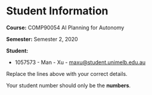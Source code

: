 # Student Information

**Course:** COMP90054 AI Planning for Autonomy

**Semester:** Semester 2, 2020

**Student:**

* 1057573 - Man - Xu - maxu@student.unimelb.edu.au

Replace the lines above with your correct details.

Your student number should only be the **numbers**.
